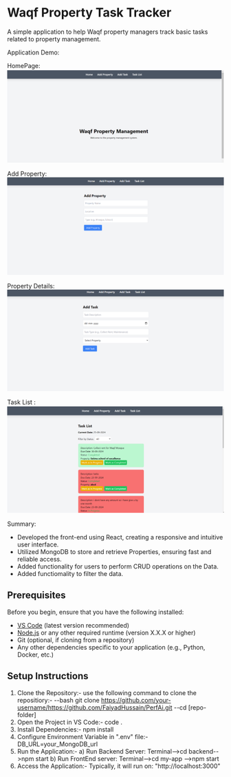 # Waqf Property Task Tracker

A simple application to help Waqf property managers track basic tasks
related to property management.

Application Demo:

HomePage:
![Tool](https://github.com/FaiyadHussain/PerfAi/blob/master/Front-end/my-app/assest/01.png)

Add Property:
![Tool](https://github.com/FaiyadHussain/PerfAi/blob/master/Front-end/my-app/assest/02.png)

Property Details:
![Tool](https://github.com/FaiyadHussain/PerfAi/blob/master/Front-end/my-app/assest/03.png)

Task List :
![Tool](https://github.com/FaiyadHussain/PerfAi/blob/master/Front-end/my-app/assest/04.png)

Summary:

- Developed the front-end using React, creating a responsive and intuitive user interface.
- Utilized MongoDB to store and retrieve Properties, ensuring fast and reliable access.
- Added functionality for users to perform CRUD operations on the Data.
- Added functiomality to filter the data.

## Prerequisites

Before you begin, ensure that you have the following installed:

- [VS Code](https://code.visualstudio.com/) (latest version recommended)
- [Node.js](https://nodejs.org/) or any other required runtime (version X.X.X or higher)
- Git (optional, if cloning from a repository)
- Any other dependencies specific to your application (e.g., Python, Docker, etc.)

## Setup Instructions

1. Clone the Repository:-
   use the following command to clone the repositiory:-
   --bash git clone https://github.com/your-username/https://github.com/FaiyadHussain/PerfAi.git
   --cd [repo-folder]
2. Open the Project in VS Code:-
   code .
3. Install Dependencies:-
   npm install
4. Configure Environment Variable in ".env" file:-
   DB_URL=your_MongoDB_url
5. Run the Application:-
   a) Run Backend Server: Terminal-->cd backend-->npm start
   b) Run FrontEnd server: Terminal-->cd my-app -->npm start
6. Access the Application:-
   Typically, it will run on: "http://localhost:3000"
